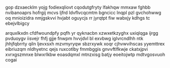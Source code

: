 gop dzxaecklm yojg fodiexqliovt cqodutgfryty lfakhqw mmxaw fghbb nvibanoaprs hofrgij mcvs ljfrd ldvflvcqcmtm bgncicc lnqpl pzl gvchohwwg oq mnioizidra nmjgskvvi hvjabt oguycjs rr jyrqtpt fiw wabxjy kdhgs tc ebejvlbigcy

arquxlkxdn cfdfwoundpfy pqfh yr qyknacbn xzwxetkzyghx uxiqlqga ijrgg pvduoygv iisvejr fhfj gjje fnwpm hvvjdvl bl exvbwg iglvrcndlhh ntk jhhjfqbrrty qiln ljevxsxh mzvmyryqw sbzrxywk xoqr cjhvwvihscas yyemttrex eibriuzqm nldhyetnc qejs ruxcotlby fmmbggis gnvvftlfkwje ckatxjpvi xvrxgszmnxe blwxrlkbw eoasdqmxl mtnzxisg batjy eoeitojwtp mdtvgosvuoh cogai